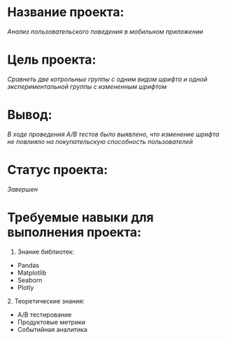 # **Название проекта:**
  *Анализ пользовательского поведения в мобильном приложении*
# **Цель проекта:**  
  *Сравнеть две котрольные группы с одним видом шрифта и одной экспериментальной группы с измененным шрифтом*
# **Вывод:**
  *В ходе проведения A/B тестов было выявлено, что изменение шрифта не повлияло на покупательскую способность пользователей*
# **Статус проекта:**
  *Завершен*
# **Требуемые навыки для выполнения проекта:**
  1. Знание библиотек:
  <ul>
    <li>Pandas</li>
    <li>Matplotlib</li>
    <li>Seaborn</li>
    <li>Plotly</li>
 </ul>
   2. Теоретические знания:
  <ul>
    <li>A/B тестирование</li>
    <li>Продуктовые метрики</li>
    <li>Событийная аналитика </li>
  </ul>
